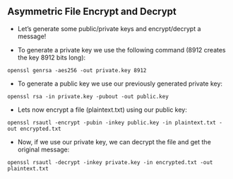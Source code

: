 ## Asymmetric File Encrypt and Decrypt
- Let’s generate some public/private keys and encrypt/decrypt a message! 

- To generate a private key we use the following command (8912 creates the key 8912 bits long):
````
openssl genrsa -aes256 -out private.key 8912
````
- To generate a public key we use our previously generated private key:
````
openssl rsa -in private.key -pubout -out public.key
````
- Lets now encrypt a file (plaintext.txt) using our public key:
````
openssl rsautl -encrypt -pubin -inkey public.key -in plaintext.txt -out encrypted.txt
````
- Now, if we use our private key, we can decrypt the file and get the original message:
````
openssl rsautl -decrypt -inkey private.key -in encrypted.txt -out plaintext.txt
````
